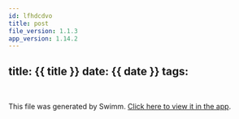 ```yaml
---
id: lfhdcdvo
title: post
file_version: 1.1.3
app_version: 1.14.2
---
```


## title: {{ title }} date: {{ date }} tags:

<br/>

This file was generated by Swimm. [Click here to view it in the app](https://app.swimm.io/repos/Z2l0aHViJTNBJTNBYmxvZyUzQSUzQXdlbmZlbmd3YW5n/docs/lfhdcdvo).

